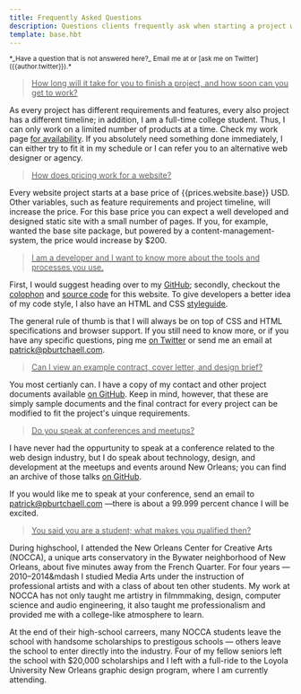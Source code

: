 ```yaml
---
title: Frequently Asked Questions
description: Questions clients frequently ask when starting a project with me.
template: base.hbt
---
```

<p class=centered>
  <small>*_Have a question that is not answered here?_ Email me at <patrick@pburtchaell.com> or [ask me on Twitter]({{author.twitter}}).*</small>
</p>

<a href=#time>
  <blockquote class=color-green>
    How long will it take for you to finish a project, and how soon can you get to work?
  </blockquote>
</a>

As every project has different requirements and features, every also project has a different timeline; in addition, I am a full-time college student. Thus, I can only work on a limited number of products at a time. Check my work page [for availability](/work). If you absolutely need something done immediately, I can either try to fit it in my schedule or I can refer you to an alternative web designer or agency.

<a href=#pricing>
  <blockquote class=color-blue>
    How does pricing work for a website?
  </blockquote>
</a>

Every website project starts at a base price of {{prices.website.base}} USD. Other variables, such as feature requirements and project timeline, will increase the price. For this base price you can expect a well developed and designed static site with a small number of pages. If you, for example, wanted the base site package, but powered by a content-management-system, the price would increase by $200.

<a href=#code>
  <blockquote class=color-red>
    I am a developer and I want to know more about the tools and processes you use.
  </blockquote>
</a>

First, I would suggest heading over to my [GitHub]({{author.github}}); secondly, checkout the [colophon](/colophon) and [source code]({{author.github}}/site) for this website. To give developers a better idea of my code style, I also have an HTML and CSS [styleguide](/styleguide).

The general rule of thumb is that I will always be on top of CSS and HTML specifications and browser support. If you still need to know more, or if you have any specific questions, ping me [on Twitter]({{author.twitter}}) or send me an email at <patrick@pburtchaell.com>.

<a href=#documentation>
  <blockquote class=color-green>
    Can I view an example contract, cover letter, and design brief?
  </blockquote>
</a>

You most certianly can. I have a copy of my contact and other project documents available [on GitHub]({{author.github}}/contract). Keep in mind, however, that these are simply sample documents and the final contract for every project can be modified to fit the project's uinque requirements.

<a href=#speaking>
  <blockquote class=color-blue>
    Do you speak at conferences and meetups?
  </blockquote>
</a>

I have never had the oppurtunity to speak at a conference related to the web design industry, but I do speak about technology, design, and development at the meetups and events around New Orleans; you can find an archive of those talks [on GitHub]({{author.github}}/talks).

If you would like me to speak at your conference, send an email to <patrick@pburtchaell.com> &mdash;there is about a 99.999 percent chance I will be excited.

<a href=#what-makes-you-qualified>
  <blockquote class=color-red>
    You said you are a student; what makes you qualified then?
  </blockquote>
</a>

During highschool, I attended the New Orleans Center for Creative Arts (NOCCA), a unique arts conservatory in the Bywater neighborhood of New Orleans, about five minutes away from the French Quarter. For four years &mdash;2010&ndash;2014&mdash I studied Media Arts under the instruction of professional artists and with a class of about ten other students. My work at NOCCA has not only taught me artistry in filmmmaking, design, computer science and audio engineering, it also taught me professionalism and provided me with a college-like atmosphere to learn.

At the end of their high-school carreers, many NOCCA students leave the school with handsome scholarships to prestigous schools &mdash; others leave the school to enter directly into the industry. Four of my fellow seniors left the school with $20,000 scholarships and I left with a full-ride to the Loyola University New Orleans graphic design program, where I am currently attending.
